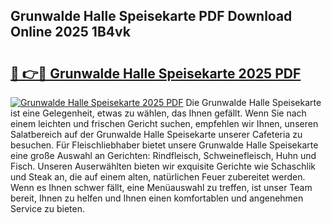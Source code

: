 ## Grunwalde Halle Speisekarte PDF Download Online 2025 1B4vk

# <h2><a href="http://gc73pit.nevu.top/?p=Grunwalde+Halle+Speisekarte">🔗 👉🔴 Grunwalde Halle Speisekarte 2025 PDF</a></h2>

[![Grunwalde Halle Speisekarte 2025 PDF](https://i.imgur.com/dBaPXMq.png)](http://gc73pit.nevu.top/?p=Grunwalde+Halle+Speisekarte)
Die Grunwalde Halle Speisekarte ist eine Gelegenheit, etwas zu wählen, das Ihnen gefällt. Wenn Sie nach einem leichten und frischen Gericht suchen, empfehlen wir Ihnen, unseren Salatbereich auf der Grunwalde Halle Speisekarte unserer Cafeteria zu besuchen. Für Fleischliebhaber bietet unsere Grunwalde Halle Speisekarte eine große Auswahl an Gerichten: Rindfleisch, Schweinefleisch, Huhn und Fisch. Unseren Auserwählten bieten wir exquisite Gerichte wie Schaschlik und Steak an, die auf einem alten, natürlichen Feuer zubereitet werden. Wenn es Ihnen schwer fällt, eine Menüauswahl zu treffen, ist unser Team bereit, Ihnen zu helfen und Ihnen einen komfortablen und angenehmen Service zu bieten.
